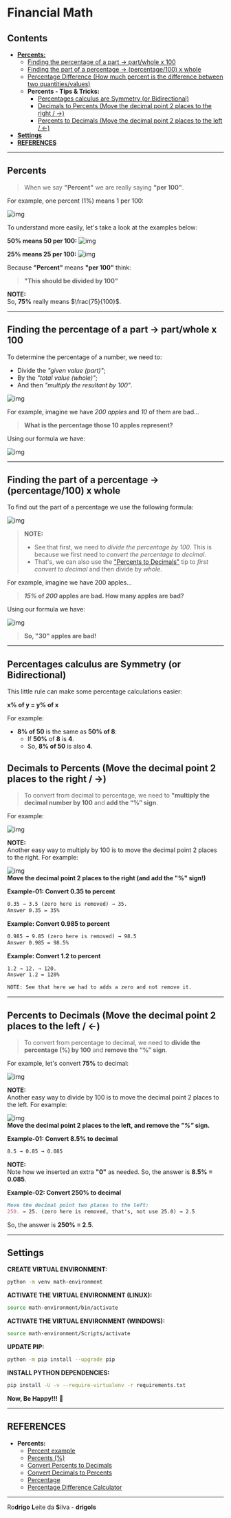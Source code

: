 # Financial Math

## Contents

 - [**Percents:**](#percents)
   - [Finding the percentage of a part → part/whole x 100](#percentage-part)
   - [Finding the part of a percentage → (percentage/100) x whole](#finding-the-part)
   - [Percentage Difference (How much percent is the difference between two quantities/values)](#percentage-difference)
   - **Percents - Tips & Tricks:**
     - [Percentages calculus are Symmetry (or Bidirectional)](#percentages-calculus-symmetry)
     - [Decimals to Percents (Move the decimal point 2 places to the right / →)](#decimals-to-percents)
     - [Percents to Decimals (Move the decimal point 2 places to the left / ←)](#percents-to-decimals)
 - [**Settings**](#settings)
 - [**REFERENCES**](#ref)




































































































<!--- ( Financial Math/Percents ) --->

---

<div id="percents"></div>

## Percents

> When we say **"Percent"** we are really saying **"per 100"**.

For example, one percent (1%) means 1 per 100:

![img](images/1-per-100.png)  

To understand more easily, let's take a look at the examples below:

**50% means 50 per 100:**
![img](images/50-per-100.png)  

**25% means 25 per 100:**
![img](images/25-per-100.png)

Because **"Percent"** means **"per 100"** think:

> **"This should be divided by 100"**

**NOTE:**  
So, **75%** really means $\frac{75}{100}$.

---

<div id="percentage-part"></div>

## Finding the percentage of a part → part/whole x 100

To determine the percentage of a number, we need to:

 - Divide the *"given value (part)"*;
 - By the *"total value (whole)"*;
 - And then *"multiply the resultant by 100"*.

![img](images/percent-formula.png)  

For example, imagine we have *200 apples* and *10* of them are bad...

> **What is the percentage those 10 apples represent?**

Using our formula we have:

![img](images/percent-formula-01.png)  

---

<div id="finding-the-part"></div>

## Finding the part of a percentage → (percentage/100) x whole

To find out the part of a percentage we use the following formula:

![img](images/percent-formula-02.png)  

> **NOTE:**  
> - See that first, we need to *divide the percentage by 100*. This is because we first need to *convert the percentage to decimal*.
> - That's, we can also use the ["Percents to Decimals"](#percents-to-decimals) tip to *first convert to decimal* and then divide by *whole*.

For example, imagine we have 200 apples...

> ***15%* of *200* apples are bad. How many apples are bad?**

Using our formula we have:

![img](images/percent-formula-03.png)

> **So, "30" apples are bad!**





<!--- ( Financial Math/Percents/Tips and Tricks ) --->

---

<div id="percentages-calculus-symmetry"></div>

## Percentages calculus are Symmetry (or Bidirectional)

This little rule can make some percentage calculations easier:

**x% of y = y% of x**

For example:

 - **8% of 50** is the same as **50% of 8**:
   - If **50%** of **8** is **4**.
   - So, **8% of 50** is also **4**.


<div id="decimals-to-percents"></div>

## Decimals to Percents (Move the decimal point 2 places to the right / →)

> To convert from decimal to percentage, we need to **"multiply the decimal number by 100** and **add the “%” sign**.

For example:

![img](images/percents-latex-01.png)  

**NOTE:**  
Another easy way to multiply by 100 is to move the decimal point 2 places to the right. For example:

![img](images/decimal-to-percent-01.png)  
**Move the decimal point 2 places to the right (and add the "%" sign!)**

**Example-01: Convert 0.35 to percent**  
```md
0.35 → 3.5 (zero here is removed) → 35.
Answer 0.35 = 35%
```

**Example: Convert 0.985 to percent**  
```md
0.985 → 9.85 (zero here is removed) → 98.5
Answer 0.985 = 98.5%
```

**Example: Convert 1.2 to percent**
```md
1.2 → 12. → 120.
Answer 1.2 = 120%

NOTE: See that here we had to adds a zero and not remove it.
```

---

<div id="percents-to-decimals"></div>

## Percents to Decimals (Move the decimal point 2 places to the left / ←)

> To convert from percentage to decimal, we need to **divide the percentage (%) by 100** and **remove the “%” sign**.

For example, let's convert **75%** to decimal:

![img](images/percents-latex-02.png)  

**NOTE:**  
Another easy way to divide by 100 is to move the decimal point 2 places to the left. For example:

![img](images/percent-to-decimal-01.png)  
**Move the decimal point 2 places to the left, and remove the *"%"* sign.**  

**Example-01: Convert 8.5% to decimal**  
```md
8.5 → 0.85 → 0.085
```

**NOTE:**  
Note how we inserted an extra **"0"** as needed. So, the answer is **8.5% = 0.085**.

**Example-02: Convert 250% to decimal**  
```md
Move the decimal point two places to the left:
250. → 25. (zero here is removed, that's, not use 25.0) → 2.5
```

So, the answer is **250% = 2.5**.




































































































<!--- ( Settings ) --->

---

<div id="settings"></div>

## Settings

**CREATE VIRTUAL ENVIRONMENT:**  
```bash
python -m venv math-environment
```

**ACTIVATE THE VIRTUAL ENVIRONMENT (LINUX):**  
```bash
source math-environment/bin/activate
```

**ACTIVATE THE VIRTUAL ENVIRONMENT (WINDOWS):**  
```bash
source math-environment/Scripts/activate
```

**UPDATE PIP:**
```bash
python -m pip install --upgrade pip
```

**INSTALL PYTHON DEPENDENCIES:**  
```bash
pip install -U -v --require-virtualenv -r requirements.txt
```

**Now, Be Happy!!!** 😬





<!--- ( REFERENCES ) --->

---

<div id="ref"></div>

## REFERENCES

 - **Percents:**
   - [Percent example](https://www.instagram.com/p/Cw0qpWVPA46/)
   - [Percents (%)](https://www.mathsisfun.com/percentage.html)
   - [Convert Percents to Decimals](https://www.mathsisfun.com/converting-percents-decimals.html)
   - [Convert Decimals to Percents](https://www.mathsisfun.com/converting-decimals-percents.html)
   - [Percentage](https://byjus.com/maths/percentage/)
   - [Percentage Difference Calculator](https://www.justcalculateit.com/percentage-difference-calculator/)

---

Ro**drigo** **L**eite da **S**ilva - **drigols**
